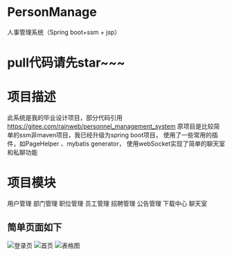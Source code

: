 # PersonManage
人事管理系统（Spring boot+ssm + jsp）
# pull代码请先star~~~
# 项目描述
此系统是我的毕业设计项目，部分代码引用 https://gitee.com/rainweb/personnel_management_system
原项目是比较简单的ssm非maven项目，我已经升级为spring boot项目，
使用了一些常用的插件，如PageHelper 、mybatis generator，
使用webSocket实现了简单的聊天室和私聊功能
# 项目模块
用户管理 部门管理 职位管理 员工管理 招聘管理 公告管理 下载中心 聊天室
## 简单页面如下
![登录页](http://github.com/GuoMinJim/PersonManage/raw/master/images/login1.jpg)
![首页](http://github.com/GuoMinJim/PersonManage/raw/master/images/index1.png)
![表格图](http://github.com/GuoMinJim/PersonManage/raw/master/images/table1.jpg)
